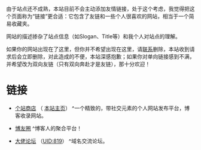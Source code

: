 由于站点还不成熟，本站目前不会主动添加友情链接，处于这个考虑，我觉得把这个页面称为“链接”更合适：它包含了友链和一些个人很喜欢的网站，相当于一个简易收藏夹。

网站的描述掺杂了站点信息（如Slogan、Title等）和我个人对站点的理解。

如果你的网站出现在了这里，但你并不希望出现在这里，请[联系](https://mouhuan.com/about.html)删除，本站收到请求后会立即删除，对此造成的不便，本站深感抱歉；如果你对单向链接感到不满，并希望改为双向友链（只有双向奔赴才是友链），那十分欢迎！

# 链接
* [个站商店](https://storeweb.cn)  （ [本站主页](https://storeweb.cn/site/o/2418)）
^一个精致的，带社交元素的个人网站发布平台，博客收录网站。

* [博友圈](https://www.boyouquan.com)
^博客人的聚合平台！

* [大佬论坛](https://www.dalao.net/) （[UID:819](https://www.dalao.net/user-819.htm)）
^域名交流论坛。




